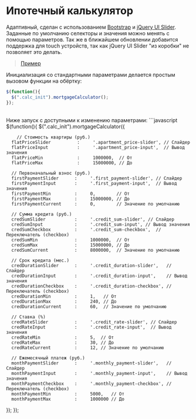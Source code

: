 # Ипотечный калькулятор

Адаптивный, сделан с использованием [Bootstrap](http://getbootstrap.com/) и [jQuery UI Slider](https://jqueryui.com/slider/). Заданные по умолчанию селекторы и значения можно менять с помощью параметров. Так же в ближайшем обновлении добавится поддержка для touch устройств, так как jQuery UI Slider "из коробки" не позволяет это делать.

> [Пример](http://kirenkov.me/mortgage-calculator/)

Инициализация со стандартными параметрами делается простым вызовом функции на обёртку:
```javascript
$(function(){
  $(".calc_init").mortgageCalculator();
});
```
<br>
Ниже запуск с доступными к изменению параметрами:
```javascript
$(function(){
	$(".calc_init").mortgageCalculator({
	
	    // Стоимость квартиры (руб.)
      flatPriceSlider          :     '.apartment_price-slider', // Слайдер
      flatPriceInput           :     '.apartment_price-input',  // Вывод значения
      flatPriceMin             :     1000000,  // От
      flatPriceMax             :     15000000, // До
  
      // Первоначальный взнос (руб.)
      firstPaymentSlider      :     '.first_payment-slider', // Слайдер
      firstPaymentInput       :     '.first_payment-input',  // Вывод значения
      firstPaymentMin         :     0,        // От
      firstPaymentMax         :     15000000, // До
      firstPaymentCurrent     :     0,        // Значение по умолчанию
  
      // Сумма кредита (руб.)
      credSumSlider           :     '.credit_sum-slider', // Слайдер
      credSumInput            :     '.credit_sum-input', // Вывод значения
      credSumCheckbox         :     '.credit_sum-checkbox',  // Переключатель (checkbox)
      credSumMin              :     1000000,  // От
      credSumMax              :     15000000, // До
      credSumCurrent          :     8000000,  // Значение по умолчанию
  
      // Срок кредита (мес.)
      credDurationSlider      :     '.credit_duration-slider',   // Слайдер
      credDurationInput       :     '.credit_duration-input',    // Вывод значения
      credDurationCheckbox    :     '.credit_duration-checkbox', // Переключатель (checkbox)
      credDurationMin         :     1,   // От
      credDurationMax         :     240, // До
      credDurationCurrent     :     60,  // Значение по умолчанию
  
      // Ставка (%)
      credRateSlider          :     '.credit_rate-slider', // Слайдер
      credRateInput           :     '.credit_rate-input',  // Вывод значения
      credRateMin             :     5,  // От
      credRateMax             :     30, // До
      credRateCurrent         :     12, // Значение по умолчанию
  
      // Ежемесячный платеж (руб.)
      monthPaymentSlider      :     '.monthly_payment-slider',   // Слайдер
      monthPaymentInput       :     '.monthly_payment-input',    // Вывод значения
      monthPaymentCheckbox    :     '.monthly_payment-checkbox', // Переключатель (checkbox)
      monthPaymentMin         :     5000,   // От
      monthPaymentMax         :     1000000 // До
  });
});
```
